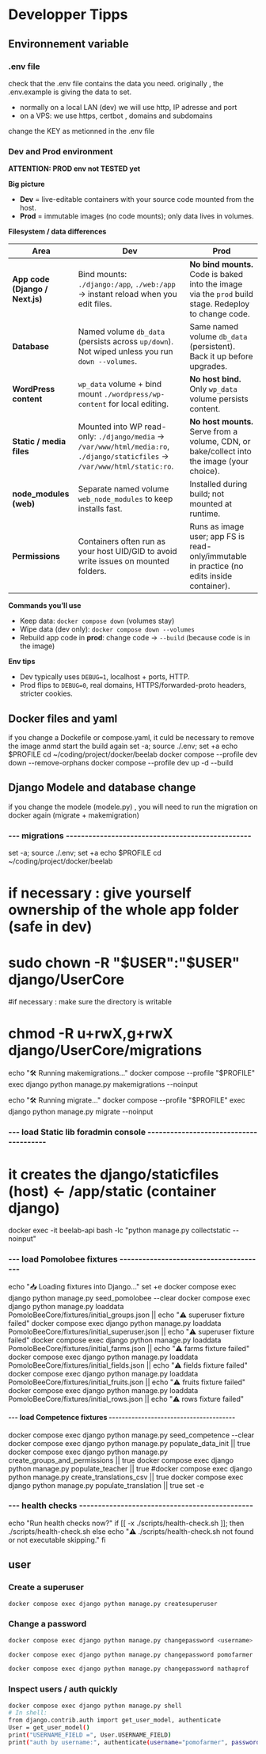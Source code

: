 # Developper Tipps


## Environnement variable

### .env file
check that the .env file contains the data you need. 
originally , the .env.example is giving the data to set.
- normally on a local LAN (dev) we will use http, IP adresse and port
- on a VPS: we use https, certbot , domains and subdomains
 
 change the KEY as metionned in the .env file
 
### Dev and Prod environment

****ATTENTION: PROD env not TESTED yet****

**Big picture**
- **Dev** = live-editable containers with your source code mounted from the host.
- **Prod** = immutable images (no code mounts); only data lives in volumes.

**Filesystem / data differences**

| Area | Dev | Prod |
| --- | --- | --- |
| **App code (Django / Next.js)** | Bind mounts: `./django:/app`, `./web:/app` → instant reload when you edit files. | **No bind mounts.** Code is baked into the image via the `prod` build stage. Redeploy to change code. |
| **Database** | Named volume `db_data` (persists across `up/down`). Not wiped unless you run `down --volumes`. | Same named volume `db_data` (persistent). Back it up before upgrades. |
| **WordPress content** | `wp_data` volume + bind mount `./wordpress/wp-content` for local editing. | **No host bind.** Only `wp_data` volume persists content. |
| **Static / media files** | Mounted into WP read-only: `./django/media` → `/var/www/html/media:ro`, `./django/staticfiles` → `/var/www/html/static:ro`. | **No host mounts.** Serve from a volume, CDN, or bake/collect into the image (your choice). |
| **node_modules (web)** | Separate named volume `web_node_modules` to keep installs fast. | Installed during build; not mounted at runtime. |
| **Permissions** | Containers often run as your host UID/GID to avoid write issues on mounted folders. | Runs as image user; app FS is read-only/immutable in practice (no edits inside container). |

**Commands you’ll use**
- Keep data: `docker compose down` (volumes stay)  
- Wipe data (dev only): `docker compose down --volumes`  
- Rebuild app code in **prod**: change code → `--build` (because code is in the image)

**Env tips**
- Dev typically uses `DEBUG=1`, localhost + ports, HTTP.
- Prod flips to `DEBUG=0`, real domains, HTTPS/forwarded-proto headers, stricter cookies.




## Docker files and yaml

if you change a Dockefile or compose.yaml, it culd be necessary to remove the image anmd start the build again
set -a; source ./.env; set +a
echo $PROFILE
cd ~/coding/project/docker/beelab
docker compose --profile dev down --remove-orphans
docker compose --profile dev up -d --build





## Django Modele and database change


if you change the modele (modele.py) , you will need to run the migration on docker again (migrate + makemigration)

 



### --- migrations -------------------------------------------------

set -a; source ./.env; set +a
echo $PROFILE
cd ~/coding/project/docker/beelab

# if necessary : give yourself ownership of the whole app folder (safe in dev)
# sudo chown -R "$USER":"$USER" django/UserCore

#if necessary : make sure the directory is writable
# chmod -R u+rwX,g+rwX django/UserCore/migrations

echo "🛠 Running makemigrations..."
docker compose --profile "$PROFILE"  exec django python manage.py makemigrations --noinput

echo "🛠 Running migrate..."
docker compose --profile "$PROFILE"  exec django python manage.py migrate --noinput


 

 

### --- load Static lib foradmin console ---------------------------------------  
# it creates the django/staticfiles (host) <- /app/static (container django)
docker exec -it beelab-api bash -lc "python manage.py collectstatic --noinput"


 




### --- load Pomolobee fixtures ---------------------------------------  
echo "📥 Loading fixtures into Django..."
set +e
docker compose exec django python manage.py seed_pomolobee --clear 
docker compose exec django python manage.py loaddata PomoloBeeCore/fixtures/initial_groups.json || echo "⚠️ superuser fixture failed"
docker compose exec django python manage.py loaddata PomoloBeeCore/fixtures/initial_superuser.json || echo "⚠️ superuser fixture failed"
docker compose exec django python manage.py loaddata PomoloBeeCore/fixtures/initial_farms.json   || echo "⚠️ farms fixture failed"
docker compose exec django python manage.py loaddata PomoloBeeCore/fixtures/initial_fields.json  || echo "⚠️ fields fixture failed"
docker compose exec django python manage.py loaddata PomoloBeeCore/fixtures/initial_fruits.json  || echo "⚠️ fruits fixture failed"
docker compose exec django python manage.py loaddata PomoloBeeCore/fixtures/initial_rows.json    || echo "⚠️ rows fixture failed"


#### --- load Competence fixtures --------------------------------------- 
docker compose exec django python manage.py seed_competence --clear  
docker compose exec django python manage.py populate_data_init || true
docker compose exec django python manage.py create_groups_and_permissions || true
docker compose exec django python manage.py populate_teacher || true
#docker compose exec django python manage.py create_translations_csv || true
docker compose exec django python manage.py populate_translation || true
set -e
 

### --- health checks ----------------------------------------------
echo "Run health checks now?" 
if [[ -x ./scripts/health-check.sh ]]; then
  ./scripts/health-check.sh
else
  echo "⚠️ ./scripts/health-check.sh not found or not executable skipping."
fi
 

## user 

 
### Create a superuser

```bash
docker compose exec django python manage.py createsuperuser
```

### Change a password

```bash
docker compose exec django python manage.py changepassword <username>

docker compose exec django python manage.py changepassword pomofarmer

docker compose exec django python manage.py changepassword nathaprof

```

### Inspect users / auth quickly

```bash
docker compose exec django python manage.py shell
# In shell:
from django.contrib.auth import get_user_model, authenticate
User = get_user_model()
print("USERNAME_FIELD =", User.USERNAME_FIELD)
print("auth by username:", authenticate(username="pomofarmer", password="DjangoPwd"))


 


